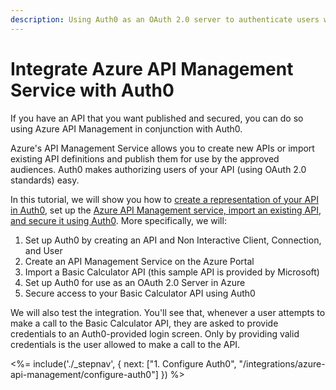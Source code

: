 ```yaml
---
description: Using Auth0 as an OAuth 2.0 server to authenticate users wanting access to an API managed by the Azure API Management service
---
```


# Integrate Azure API Management Service with Auth0

If you have an API that you want published and secured, you can do so using Azure API Management in conjunction with Auth0. 

Azure's API Management Service allows you to create new APIs or import existing API definitions and publish them for use by the approved audiences. Auth0 makes authorizing users of your API (using OAuth 2.0 standards) easy.

In this tutorial, we will show you how to [create a representation of your API in Auth0](/integrations/azure-api-management/configure-auth0), set up the [Azure API Management service, import an existing API, and secure it using Auth0](/integrations/azure-api-management/configure-azure). More specifically, we will:

1. Set up Auth0 by creating an API and Non Interactive Client, Connection, and User
2. Create an API Management Service on the Azure Portal
3. Import a Basic Calculator API (this sample API is provided by Microsoft)
4. Set up Auth0 for use as an OAuth 2.0 Server in Azure
5. Secure access to your Basic Calculator API using Auth0

We will also test the integration. You'll see that, whenever a user attempts to make a call to the Basic Calculator API, they are asked to provide credentials to an Auth0-provided login screen. Only by providing valid credentials is the user allowed to make a call to the API.

<%= include('./_stepnav', {
 next: ["1. Configure Auth0", "/integrations/azure-api-management/configure-auth0"]
}) %>